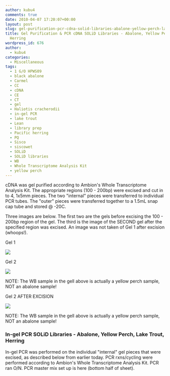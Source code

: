 ```yaml
---
author: kubu4
comments: true
date: 2010-04-07 17:20:07+00:00
layout: post
slug: gel-purification-pcr-cdna-solid-libraries-abalone-yellow-perch-lake-trout-herring
title: Gel Purification & PCR cDNA SOLiD Libraries - Abalone, Yellow Perch, Lake Trout,
  Herring
wordpress_id: 676
author:
  - kubu4
categories:
  - Miscellaneous
tags:
  - 1 G/O HPWS09
  - black abalone
  - Carmel
  - CC
  - cDNA
  - CE
  - CT
  - gel
  - Haliotis cracherodii
  - in-gel PCR
  - lake trout
  - Lean
  - library prep
  - Pacific herring
  - PQ
  - Sisco
  - siscowet
  - SOLiD
  - SOLiD libraries
  - WB
  - Whole Transcriptome Analysis Kit
  - yellow perch
---
```


cDNA was gel purified according to Ambion's Whole Transcriptome Analysis Kit. The appropriate regions (100 - 200bp) were excised and cut in to 4, 1x5mm pieces. The two "internal" pieces were transferred to individual PCR tubes. The "outer" pieces were transferred together to a 1.5mL snap cap tube and stored @ -20C.

Three images are below. The first two are the gels before excising the 100 - 200bp region of the gel. The third is the image of the SECOND gel after the specified region was excised. An image was not taken of Gel 1 after excision (whoops!).

Gel 1

![](https://eagle.fish.washington.edu/Arabidopsis/20100407-01.jpg)



Gel 2

![](https://eagle.fish.washington.edu/Arabidopsis/20100407-02.jpg)

NOTE: The WB sample in the gell above is actually a yellow perch sample, NOT an abalone sample!



Gel 2 AFTER EXCISION

![](https://eagle.fish.washington.edu/Arabidopsis/20100407-03.jpg)

NOTE: The WB sample in the gell above is actually a yellow perch sample, NOT an abalone sample!





### In-gel PCR SOLiD Libraries - Abalone, Yellow Perch, Lake Trout, Herring



In-gel PCR was performed on the individual "internal" gel pieces that were excised, as described below from earlier today. PCR rxns/cycling were performed according to Ambion's Whole Transcriptome Analysis Kit. PCR ran O/N. PCR master mix set up is here (bottom half of sheet).
